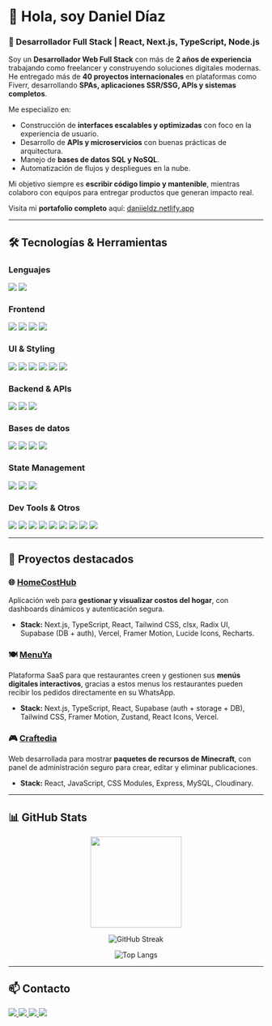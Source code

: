 # 👋 Hola, soy Daniel Díaz  

### 🚀 Desarrollador Full Stack | React, Next.js, TypeScript, Node.js  

Soy un **Desarrollador Web Full Stack** con más de **2 años de experiencia** trabajando como freelancer y construyendo soluciones digitales modernas.  
He entregado más de **40 proyectos internacionales** en plataformas como Fiverr, desarrollando **SPAs, aplicaciones SSR/SSG, APIs y sistemas completos**.  

Me especializo en:  
- Construcción de **interfaces escalables y optimizadas** con foco en la experiencia de usuario.  
- Desarrollo de **APIs y microservicios** con buenas prácticas de arquitectura.  
- Manejo de **bases de datos SQL y NoSQL**.  
- Automatización de flujos y despliegues en la nube.  

Mi objetivo siempre es **escribir código limpio y mantenible**, mientras colaboro con equipos para entregar productos que generan impacto real.  

Visita mi **portafolio completo** aquí: [daniieldz.netlify.app](https://daniieldz.netlify.app/)

---

## 🛠️ Tecnologías & Herramientas  

### Lenguajes  
<p>
  <img src="https://img.shields.io/badge/TypeScript-3178C6?style=for-the-badge&logo=typescript&logoColor=white" />
  <img src="https://img.shields.io/badge/JavaScript-F7DF1E?style=for-the-badge&logo=javascript&logoColor=black" />
</p>

### Frontend  
<p>
  <img src="https://img.shields.io/badge/Next.js-000000?style=for-the-badge&logo=next.js&logoColor=white" />
  <img src="https://img.shields.io/badge/React-20232A?style=for-the-badge&logo=react&logoColor=61DAFB" />
  <img src="https://img.shields.io/badge/Vite-646CFF?style=for-the-badge&logo=vite&logoColor=white" />
  <img src="https://img.shields.io/badge/React_Router-CA4245?style=for-the-badge&logo=react-router&logoColor=white" />
</p>

### UI & Styling  
<p>
  <img src="https://img.shields.io/badge/TailwindCSS-38B2AC?style=for-the-badge&logo=tailwind-css&logoColor=white" />
  <img src="https://img.shields.io/badge/Shadcn_UI-000000?style=for-the-badge&logo=radix-ui&logoColor=white" />
  <img src="https://img.shields.io/badge/Sass-CC6699?style=for-the-badge&logo=sass&logoColor=white" />
  <img src="https://img.shields.io/badge/Bootstrap-7952B3?style=for-the-badge&logo=bootstrap&logoColor=white" />
  <img src="https://img.shields.io/badge/Framer_Motion-0055FF?style=for-the-badge&logo=framer&logoColor=white" />
  <img src="https://img.shields.io/badge/CSS_Modules-000000?style=for-the-badge&logo=css3&logoColor=white" />
</p>

### Backend & APIs  
<p>
  <img src="https://img.shields.io/badge/Node.js-43853D?style=for-the-badge&logo=node.js&logoColor=white" />
  <img src="https://img.shields.io/badge/Express.js-404D59?style=for-the-badge&logo=express&logoColor=white" />
  <img src="https://img.shields.io/badge/Supabase-3ECF8E?style=for-the-badge&logo=supabase&logoColor=white" />
</p>

### Bases de datos  
<p>
  <img src="https://img.shields.io/badge/PostgreSQL-316192?style=for-the-badge&logo=postgresql&logoColor=white" />
  <img src="https://img.shields.io/badge/MySQL-005C84?style=for-the-badge&logo=mysql&logoColor=white" />
  <img src="https://img.shields.io/badge/MongoDB-47A248?style=for-the-badge&logo=mongodb&logoColor=white" />
  <img src="https://img.shields.io/badge/SQLite-07405E?style=for-the-badge&logo=sqlite&logoColor=white" />
</p>

### State Management  
<p>
  <img src="https://img.shields.io/badge/Zustand-000000?style=for-the-badge" />
  <img src="https://img.shields.io/badge/Redux-764ABC?style=for-the-badge&logo=redux&logoColor=white" />
  <img src="https://img.shields.io/badge/Redux_Toolkit-764ABC?style=for-the-badge&logo=redux&logoColor=white" />
</p>

### Dev Tools & Otros  
<p>
  <img src="https://img.shields.io/badge/Git-F05032?style=for-the-badge&logo=git&logoColor=white" />
  <img src="https://img.shields.io/badge/GitHub-181717?style=for-the-badge&logo=github&logoColor=white" />
  <img src="https://img.shields.io/badge/VSCode-007ACC?style=for-the-badge&logo=visual-studio-code&logoColor=white" />
  <img src="https://img.shields.io/badge/Cursor-000000?style=for-the-badge&logo=cursor&logoColor=white" />
  <img src="https://img.shields.io/badge/Linux-FCC624?style=for-the-badge&logo=linux&logoColor=black" />
  <img src="https://img.shields.io/badge/Vercel-000000?style=for-the-badge&logo=vercel&logoColor=white" />
  <img src="https://img.shields.io/badge/Netlify-00C7B7?style=for-the-badge&logo=netlify&logoColor=white" />
  <img src="https://img.shields.io/badge/Figma-F24E1E?style=for-the-badge&logo=figma&logoColor=white" />
  <img src="https://img.shields.io/badge/Cloudinary-323232?style=for-the-badge&logo=cloudinary&logoColor=white" />
</p>

---

## 📌 Proyectos destacados  

### 🌐 [HomeCostHub](https://homecosthub.com)  
Aplicación web para **gestionar y visualizar costos del hogar**, con dashboards dinámicos y autenticación segura.  
- **Stack:** Next.js, TypeScript, React, Tailwind CSS, clsx, Radix UI, Supabase (DB + auth), Vercel, Framer Motion, Lucide Icons, Recharts.  

### 🍽 [MenuYa](https://menuya.online)  
Plataforma SaaS para que restaurantes creen y gestionen sus **menús digitales interactivos**, gracias a estos menus los restaurantes pueden recibir los pedidos directamente en su WhatsApp.  
- **Stack:** Next.js, TypeScript, React, Supabase (auth + storage + DB), Tailwind CSS, Framer Motion, Zustand, React Icons, Vercel.  

### 🎮 [Craftedia](https://craftedia.netlify.app/)  
Web desarrollada para mostrar **paquetes de recursos de Minecraft**, con panel de administración seguro para crear, editar y eliminar publicaciones.  
- **Stack:** React, JavaScript, CSS Modules, Express, MySQL, Cloudinary.  

---

## 📊 GitHub Stats  

<p align="center">
  <a href="https://github.com/DaniielDz">
    <img height="180em" src="https://github-readme-stats-eight-theta.vercel.app/api?username=DaniielDz&show_icons=true&theme=tokyonight&include_all_commits=true&count_private=true"/>
  </a>
</p>

<p align="center">
  <img src="https://github-readme-streak-stats.herokuapp.com/?user=DaniielDz&theme=tokyonight" alt="GitHub Streak" />
</p>

<p align="center">
  <img src="https://github-readme-stats.vercel.app/api/top-langs/?username=DaniielDz&layout=compact&theme=tokyonight" alt="Top Langs" />
</p>

---

## 📫 Contacto  

<p align="left">
  <a href="https://www.linkedin.com/in/daniiel-diazz/">
    <img src="https://img.shields.io/badge/LinkedIn-0077B5?style=for-the-badge&logo=linkedin&logoColor=white"/>
  </a>
  <a href="mailto:daniieldz10@gmail.com">
    <img src="https://img.shields.io/badge/Email-D14836?style=for-the-badge&logo=gmail&logoColor=white"/>
  </a>
  <a href="https://github.com/DaniielDz">
    <img src="https://img.shields.io/badge/GitHub-100000?style=for-the-badge&logo=github&logoColor=white"/>
  </a>
  <a href="https://daniieldz.netlify.app/">
    <img src="https://img.shields.io/badge/Portfolio-007ACC?style=for-the-badge&logo=website&logoColor=white"/>
  </a>
</p>
